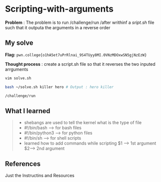 
# Scripting-with-arguments

**Problem** : The problem is to run /challenge/run /after writhinf a *sript.sh* file such that it outputa the arguments in a reverse order
## My solve

**Flag:** `pwn.college{o1hA5et7uPrRlnai_9S4TUyy8MI.0VNzMDOxwSN5gjNzEzW}`

**Thought process** :  create a script.sh file so that it reverses the two inputed arrguments 
  
```bash  
vim solve.sh 

bash ~/solve.sh killer hero # Output : hero killer

/challenge/run
```


## What I learned
> * shebangs are used to tell the kernel what is the  type of file
> *  #!/bin/bash --> for bash files
> *  #!/bin/python3 --> for python files
> *  #!/bin/sh --> for shell scripts
> *  learned how to add commands while scripting $1 --> 1st argument $2--> 2nd argument 
## References 
Just the Instructins and Resources
